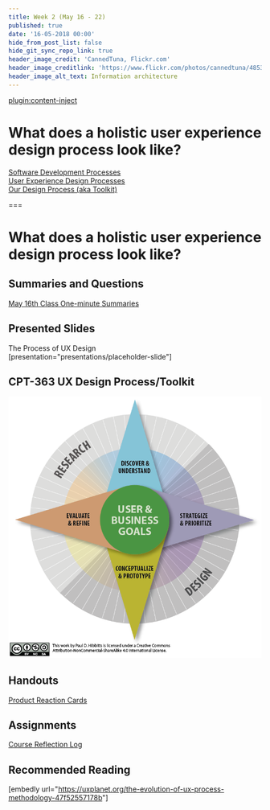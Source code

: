 ```yaml
---
title: Week 2 (May 16 - 22)
published: true
date: '16-05-2018 00:00'
hide_from_post_list: false
hide_git_sync_repo_link: true
header_image_credit: 'CannedTuna, Flickr.com'
header_image_creditlink: 'https://www.flickr.com/photos/cannedtuna/4853380320/'
header_image_alt_text: Information architecture
---
```


[plugin:content-inject](/edci335/home/_important-reminders)

# What does a holistic user experience design process look like?

[Software Development Processes](../../presentations/placeholder-slide?target=_blank#/placeholder-slide-4)<br>
[User Experience Design Processes](../../presentations/placeholder-slide?target=_blank#/placeholder-slide-5)<br>
[Our Design Process (aka Toolkit)](../../presentations/placeholder-slide?target=_blank#/placeholder-slide-6)

===

# **What does a holistic user experience design process look like?**

## Summaries and Questions

[May 16th Class One-minute Summaries](https://sso.canvaslms.com/courses/1413912/assignments/9519525)

## Presented Slides

The Process of UX Design<br>
[presentation="presentations/placeholder-slide"]

## CPT-363 UX Design Process/Toolkit

![CPT-363 UX Design Process/Toolkit Diagram](ux-design-process-v4.png)

## Handouts

[Product Reaction Cards](https://sso.canvaslms.com/courses/1413912/files/folder/Handouts/Product%20Reaction%20Cards)

## Assignments

[Course Reflection Log](https://sso.canvaslms.com/courses/1413912/assignments/9519528)

## Recommended Reading

[embedly url="<https://uxplanet.org/the-evolution-of-ux-process-methodology-47f52557178b>"]

